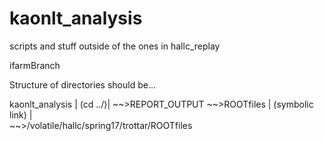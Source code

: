 # kaonlt_analysis
scripts and stuff outside of the ones in hallc_replay

ifarmBranch

Structure of directories should be...

kaonlt_analysis
	|
(cd ../)|
	~~>REPORT_OUTPUT 
	~~>ROOTfiles
		|
(symbolic link)	|	
		~~>/volatile/hallc/spring17/trottar/ROOTfiles
